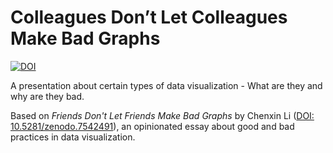 # Colleagues Don’t Let Colleagues Make Bad Graphs

[![DOI](https://zenodo.org/badge/628994575.svg)](https://zenodo.org/badge/latestdoi/628994575)

A presentation about certain types of data visualization - What are they and why are they bad.

Based on *Friends Don't Let Friends Make Bad Graphs* by Chenxin Li ([DOI: 10.5281/zenodo.7542491](https://doi.org/10.5281/zenodo.7542491)), an opinionated essay about good and bad practices in data visualization.
